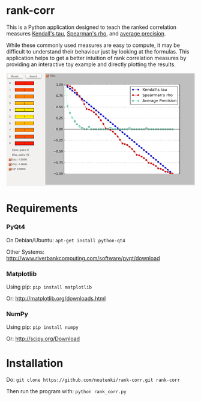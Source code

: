 rank-corr
=========

This is a Python application designed to teach the ranked correlation measures [Kendall's tau](http://en.wikipedia.org/wiki/Kendall's_tau), [Spearman's rho](http://en.wikipedia.org/wiki/Spearman's_rank_correlation_coefficient), and [average precision](http://en.wikipedia.org/wiki/Average_precision#Average_precision).

While these commonly used measures are easy to compute, it may be difficult to understand their behaviour just by looking at the formulas. This application helps to get a better intuition of rank correlation measures by providing an interactive toy example and directly plotting the results.

![Screenshot](screenshot.png)


Requirements
============

### PyQt4

On Debian/Ubuntu: ```apt-get install python-qt4```

Other Systems: http://www.riverbankcomputing.com/software/pyqt/download

### Matplotlib

Using pip: ```pip install matplotlib```

Or: http://matplotlib.org/downloads.html

### NumPy

Using pip: ```pip install numpy```

Or: http://scipy.org/Download


Installation
===========

Do: ```git clone https://github.com/noutenki/rank-corr.git rank-corr```

Then run the program with: ```python rank_corr.py```

